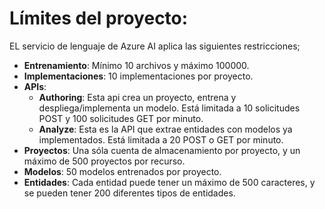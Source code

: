 # Límites del proyecto:

EL servicio de lenguaje de Azure AI aplica las siguientes restricciones; 

* **Entrenamiento**: Mínimo 10 archivos y máximo 100000. 
* **Implementaciones**: 10 implementaciones por proyecto.
* **APIs**: 
    - **Authoring**: Esta api crea un proyecto, entrena y despliega/implementa un modelo. Está limitada a 10 solicitudes POST y 100 solicitudes GET por minuto.
    - **Analyze**: Esta es la API que extrae entidades con modelos ya implementados. Está limitada a 20 POST o GET por minuto.
* **Proyectos**: Una sóla cuenta de almacenamiento por proyecto, y un máximo de 500 proyectos por recurso.
* **Modelos**: 50 modelos entrenados por proyecto.
* **Entidades**: Cada entidad puede tener un máximo de 500 caracteres, y se pueden tener 200 diferentes tipos de entidades.


